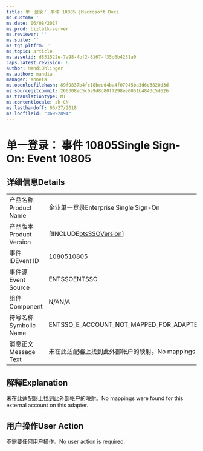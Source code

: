 ```yaml
---
title: 单一登录： 事件 10805 |Microsoft Docs
ms.custom: ''
ms.date: 06/08/2017
ms.prod: biztalk-server
ms.reviewer: ''
ms.suite: ''
ms.tgt_pltfrm: ''
ms.topic: article
ms.assetid: d831522e-7a98-4bf2-8167-f35d6b4251a0
caps.latest.revision: 6
author: MandiOhlinger
ms.author: mandia
manager: anneta
ms.openlocfilehash: 89f9837b4fc18beed4ba4f07945ba3d6e3820d3d
ms.sourcegitcommit: 266308ec5c6a9d8d80ff298ee6051b4843c5d626
ms.translationtype: MT
ms.contentlocale: zh-CN
ms.lasthandoff: 06/27/2018
ms.locfileid: "36992894"
---
```

# <a name="single-sign-on-event-10805"></a><span data-ttu-id="3a5f1-102">单一登录： 事件 10805</span><span class="sxs-lookup"><span data-stu-id="3a5f1-102">Single Sign-On: Event 10805</span></span>
## <a name="details"></a><span data-ttu-id="3a5f1-103">详细信息</span><span class="sxs-lookup"><span data-stu-id="3a5f1-103">Details</span></span>  
  
|                 |                                                                   |
|-----------------|-------------------------------------------------------------------|
|  <span data-ttu-id="3a5f1-104">产品名称</span><span class="sxs-lookup"><span data-stu-id="3a5f1-104">Product Name</span></span>   |                     <span data-ttu-id="3a5f1-105">企业单一登录</span><span class="sxs-lookup"><span data-stu-id="3a5f1-105">Enterprise Single Sign-On</span></span>                     |
| <span data-ttu-id="3a5f1-106">产品版本</span><span class="sxs-lookup"><span data-stu-id="3a5f1-106">Product Version</span></span> |    [!INCLUDE[btsSSOVersion](../includes/btsssoversion-md.md)]     |
|    <span data-ttu-id="3a5f1-107">事件 ID</span><span class="sxs-lookup"><span data-stu-id="3a5f1-107">Event ID</span></span>     |                               <span data-ttu-id="3a5f1-108">10805</span><span class="sxs-lookup"><span data-stu-id="3a5f1-108">10805</span></span>                               |
|  <span data-ttu-id="3a5f1-109">事件源</span><span class="sxs-lookup"><span data-stu-id="3a5f1-109">Event Source</span></span>   |                              <span data-ttu-id="3a5f1-110">ENTSSO</span><span class="sxs-lookup"><span data-stu-id="3a5f1-110">ENTSSO</span></span>                               |
|    <span data-ttu-id="3a5f1-111">组件</span><span class="sxs-lookup"><span data-stu-id="3a5f1-111">Component</span></span>    |                                <span data-ttu-id="3a5f1-112">N/A</span><span class="sxs-lookup"><span data-stu-id="3a5f1-112">N/A</span></span>                                |
|  <span data-ttu-id="3a5f1-113">符号名称</span><span class="sxs-lookup"><span data-stu-id="3a5f1-113">Symbolic Name</span></span>  |              <span data-ttu-id="3a5f1-114">ENTSSO_E_ACCOUNT_NOT_MAPPED_FOR_ADAPTER</span><span class="sxs-lookup"><span data-stu-id="3a5f1-114">ENTSSO_E_ACCOUNT_NOT_MAPPED_FOR_ADAPTER</span></span>              |
|  <span data-ttu-id="3a5f1-115">消息正文</span><span class="sxs-lookup"><span data-stu-id="3a5f1-115">Message Text</span></span>   | <span data-ttu-id="3a5f1-116">未在此适配器上找到此外部帐户的映射。</span><span class="sxs-lookup"><span data-stu-id="3a5f1-116">No mappings were found for this external account on this adapter.</span></span> |
  
## <a name="explanation"></a><span data-ttu-id="3a5f1-117">解释</span><span class="sxs-lookup"><span data-stu-id="3a5f1-117">Explanation</span></span>  
 <span data-ttu-id="3a5f1-118">未在此适配器上找到此外部帐户的映射。</span><span class="sxs-lookup"><span data-stu-id="3a5f1-118">No mappings were found for this external account on this adapter.</span></span>  
  
## <a name="user-action"></a><span data-ttu-id="3a5f1-119">用户操作</span><span class="sxs-lookup"><span data-stu-id="3a5f1-119">User Action</span></span>  
 <span data-ttu-id="3a5f1-120">不需要任何用户操作。</span><span class="sxs-lookup"><span data-stu-id="3a5f1-120">No user action is required.</span></span>